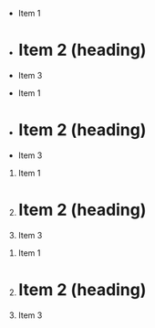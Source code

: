 <ul>
  <li>Item 1</li>
  <li>
    <h1>Item 2 (heading)</h1>
  </li>
  <li>Item 3</li>
</ul>

- Item 1
- <h1>Item 2 (heading)</h1>
- Item 3

<ol>
  <li>Item 1</li>
  <li>
    <h1>Item 2 (heading)</h1>
  </li>
  <li>Item 3</li>
</ol>

1. Item 1
2. <h1>Item 2 (heading)</h1>
3. Item 3